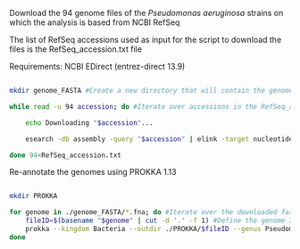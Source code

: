 Download the 94 genome files of the *Pseudomonas aeruginosa* strains on which the analysis is based from NCBI RefSeq

The list of RefSeq accessions used as input for the script to download the files is the RefSeq_accession.txt file

Requirements: NCBI EDirect (entrez-direct 13.9)


```bash

mkdir genome_FASTA #Create a new directory that will contain the genome fasta files

while read -u 94 accession; do #Iterate over accessions in the RefSeq_accession.txt file

	echo Downloading "$accession"...

	esearch -db assembly -query "$accession" | elink -target nucleotide -name assembly_nuccore_refseq | efetch -format fasta > ./genome_FASTA/"$accession".fna #Download the genome fasta file

done 94<RefSeq_accession.txt

```

Re-annotate the genomes using PROKKA 1.13

```bash

mkdir PROKKA

for genome in ./genome_FASTA/*.fna; do #Iterate over the downloaded fasta files
	fileID=$(basename "$genome" | cut -d '.' -f 1) #Define the genome ID based on the filename
	prokka --kingdom Bacteria --outdir ./PROKKA/$fileID --genus Pseudomonas --species aeruginosa --locustag $fileID --cpus 25 $genome #Run PROKKA
done

```
